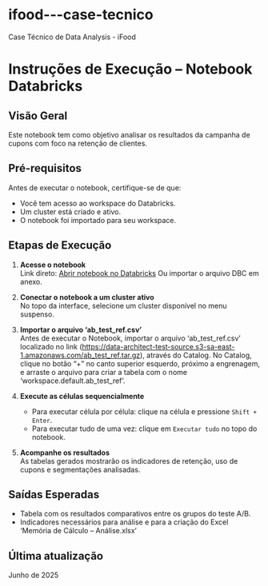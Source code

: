 # ifood---case-tecnico
Case Técnico de Data Analysis - iFood

# Instruções de Execução – Notebook Databricks
## Visão Geral
Este notebook tem como objetivo analisar os resultados da campanha de cupons com foco na retenção de clientes.

## Pré-requisitos
Antes de executar o notebook, certifique-se de que:
- Você tem acesso ao workspace do Databricks.
- Um cluster está criado e ativo.
- O notebook foi importado para seu workspace.

## Etapas de Execução

1. **Acesse o notebook**  
   Link direto: [Abrir notebook no Databricks](https://dbc-24762493-8a34.cloud.databricks.com/editor/notebooks/307249932367585?o=635955167482653)
   Ou importar o arquivo DBC em anexo.

3. **Conectar o notebook a um cluster ativo**  
   No topo da interface, selecione um cluster disponível no menu suspenso.

4. **Importar o arquivo ‘ab_test_ref.csv’**  
   Antes de executar o Notebook, importar o arquivo ‘ab_test_ref.csv’ localizado no link (https://data-architect-test-source.s3-sa-east-1.amazonaws.com/ab_test_ref.tar.gz), através do Catalog. 
   No Catalog, clique no botão “+” no canto superior esquerdo, próximo a engrenagem, e arraste o arquivo para criar a tabela com o nome ‘workspace.default.ab_test_ref’.

5. **Execute as células sequencialmente**  
   - Para executar célula por célula: clique na célula e pressione `Shift + Enter`.
   - Para executar tudo de uma vez: clique em `Executar tudo` no topo do notebook.

6. **Acompanhe os resultados**  
   As tabelas gerados mostrarão os indicadores de retenção, uso de cupons e segmentações analisadas.

## Saídas Esperadas
- Tabela com os resultados comparativos entre os grupos do teste A/B.
- Indicadores necessários para análise e para a criação do Excel ‘Memória de Cálculo – Análise.xlsx’

## Última atualização
Junho de 2025
